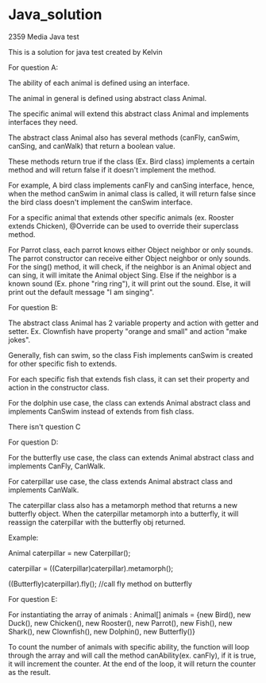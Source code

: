# Java_solution
2359 Media Java test 


This is a solution for java test created by Kelvin

For question A:


The ability of each animal is defined using an interface. 

The animal in general is defined using abstract class Animal. 

The specific animal will extend this abstract class Animal and implements interfaces they need.


The abstract class Animal also has several methods (canFly, canSwim, canSing, and canWalk)  that return a boolean value. 

These methods return true if the class (Ex. Bird class) implements a certain method and will return false if it doesn't implement the method. 

For example, A bird class implements canFly and canSing interface, hence, when the method canSwim in animal class is called, it will return false since the bird class doesn't implement the canSwim interface.

For a specific animal that extends other specific animals (ex. Rooster extends Chicken), @Override can be used to override their superclass method.

For Parrot class, each parrot knows either Object neighbor or only sounds. The parrot constructor can receive either Object neighbor or only sounds. 
For the sing() method, it will check, if the neighbor is an Animal object and can sing, it will imitate the Animal object Sing. Else if the neighbor is a known sound (Ex. phone "ring ring"), it will print out the sound. Else, it will print out the default message "I am singing".



For question B:


The abstract class Animal has 2 variable property and action with getter and setter. Ex. Clownfish have property "orange and small" and action "make jokes". 

Generally, fish can swim, so the class Fish implements canSwim is created for other specific fish to extends. 

For each specific fish that extends fish class, it can set their property and action in the constructor class. 

For the dolphin use case, the class can extends Animal abstract class and implements CanSwim instead of extends from fish class.

There isn't question C


For question D:


For the butterfly use case, the class can extends Animal abstract class and implements CanFly, CanWalk.

For caterpillar use case, the class extends Animal abstract class and implements CanWalk. 

The caterpillar class also has a metamorph method that returns a new butterfly object. When the caterpillar metamorph into a butterfly, it will reassign the caterpillar with the butterfly obj returned.

Example: 

Animal caterpillar = new Caterpillar();

caterpillar = ((Caterpillar)caterpillar).metamorph();

((Butterfly)caterpillar).fly(); //call fly method on butterfly



For question E:


For instantiating the array of animals : 
Animal[] animals = {new Bird(), new Duck(), new Chicken(), new Rooster(), new Parrot(), new Fish(), new Shark(), new Clownfish(), new Dolphin(), new Butterfly()}

To count the number of animals with specific ability, the function will loop through the array and will call the method canAbility(ex. canFly), if it is true, it will increment the counter. 
At the end of the loop, it will return the counter as the result.

